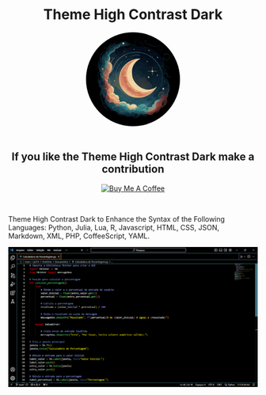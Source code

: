 <div align="center">

# Theme High Contrast Dark

<img src="https://raw.githubusercontent.com/J-D-S-E/Theme-High-Contrast-Dark/main/icon.png" height="190px" width="190px" style="border-radius:50%;">

<br>
<br>

## If you like the Theme High Contrast Dark make a contribution

<a href="https://www.buymeacoffee.com/jdse" target="_blank"><img src="https://cdn.buymeacoffee.com/buttons/v2/default-yellow.png" alt="Buy Me A Coffee" style="height: 60px !important;width: 217px !important;" ></a>

</div>

<br>

Theme High Contrast Dark to Enhance the Syntax of the Following Languages: Python, Julia, Lua, R, Javascript, HTML, CSS, JSON, Markdown, XML, PHP, CoffeeScript, YAML.


![Theme High Contrast Dark](https://github.com/J-D-S-E/Theme-High-Contrast-Dark/blob/main/Theme-High-Contrast-Dark.png?raw=true)

